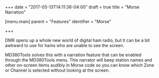 +++
date = "2017-05-13T14:11:36-04:00"
draft = true
title = "Morse Narration"

[menu.main]
parent = "Features"
identifier = "Morse"

+++

DMR opens up a whole new world of digital ham radio, but it can be a
bit awkward to use for hams who are unable to see the screen.

MD380Tools solves this with a narration feature that can be enabled
through the MD380Tools menu.  This narrator will beep station names
and other on-screen items audibly in Morse code so you can know which
Zone or Channel is selected without looking at the screen.



